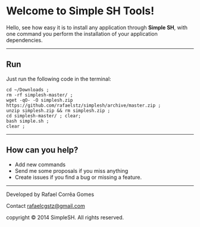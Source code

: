 Welcome to Simple SH Tools!
=====================


Hello, see how easy it is to install any application through **Simple SH**, with one command you perform the installation of your application dependencies.


----------
 <i class="icon-cog"></i>**Run**
------------

Just run the following code in the terminal:


    cd ~/Downloads ;
    rm -rf simplesh-master/ ;
    wget -qO- -O simplesh.zip https://github.com/rafaelstz/simplesh/archive/master.zip ;
    unzip simplesh.zip && rm simplesh.zip ;
    cd simplesh-master/ ; clear;
    bash simple.sh ;
    clear ;

----------
**<i class="icon-upload"></i> How can you help?**
------------

 - Add new commands
 - Send me some proposals if you miss anything
 - Create issues if you find a bug or missing a feature.


----------
<i class="icon-pencil"></i> Developed by Rafael Corrêa Gomes

<i class="icon-share"></i> Contact rafaelcgstz@gmail.com

copyright © 2014 SimpleSH. All rights reserved.
